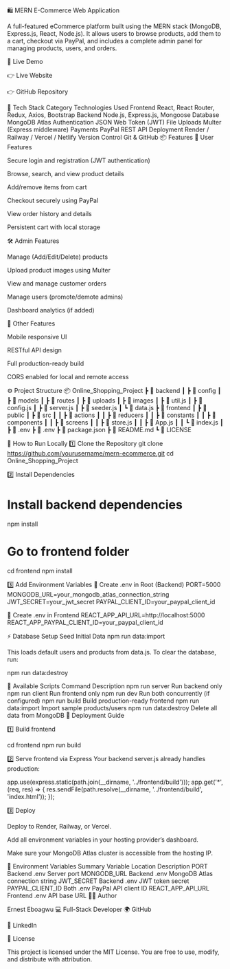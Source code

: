 🛍️ MERN E-Commerce Web Application

A full-featured eCommerce platform built using the MERN stack (MongoDB, Express.js, React, Node.js).
It allows users to browse products, add them to a cart, checkout via PayPal, and includes a complete admin panel for managing products, users, and orders.

🚀 Live Demo

👉 Live Website

👉 GitHub Repository

🧩 Tech Stack
Category	Technologies Used
Frontend	React, React Router, Redux, Axios, Bootstrap
Backend	Node.js, Express.js, Mongoose
Database	MongoDB Atlas
Authentication	JSON Web Token (JWT)
File Uploads	Multer (Express middleware)
Payments	PayPal REST API
Deployment	Render / Railway / Vercel / Netlify
Version Control	Git & GitHub
📦 Features
👥 User Features

Secure login and registration (JWT authentication)

Browse, search, and view product details

Add/remove items from cart

Checkout securely using PayPal

View order history and details

Persistent cart with local storage

🛠️ Admin Features

Manage (Add/Edit/Delete) products

Upload product images using Multer

View and manage customer orders

Manage users (promote/demote admins)

Dashboard analytics (if added)

💾 Other Features

Mobile responsive UI

RESTful API design

Full production-ready build

CORS enabled for local and remote access

⚙️ Project Structure
📦 Online_Shopping_Project
 ┣ 📂 backend
 ┃ ┣ 📂 config
 ┃ ┣ 📂 models
 ┃ ┣ 📂 routes
 ┃ ┣ 📂 uploads
 ┃ ┣ 📂 images
 ┃ ┣ 📜 util.js
 ┃ ┣ 📜 config.js
 ┃ ┣ 📜 server.js
 ┃ ┣ 📜 seeder.js
 ┃ ┗ 📜 data.js
 ┣ 📂 frontend
 ┃ ┣ 📂 public
 ┃ ┣ 📂 src
 ┃ ┃ ┣ 📂 actions
 ┃ ┃ ┣ 📂 reducers
 ┃ ┃ ┣ 📂 constants
 ┃ ┃ ┣ 📂 components
 ┃ ┃ ┣ 📂 screens
 ┃ ┃ ┣ 📜 store.js
 ┃ ┃ ┣ 📜 App.js
 ┃ ┃ ┗ 📜 index.js
 ┃ ┣ 📜 .env
 ┣ 📜 .env
 ┣ 📜 package.json
 ┣ 📜 README.md
 ┗ 📜 LICENSE

🧠 How to Run Locally
1️⃣ Clone the Repository
git clone https://github.com/yourusername/mern-ecommerce.git
cd Online_Shopping_Project

2️⃣ Install Dependencies
# Install backend dependencies
npm install

# Go to frontend folder
cd frontend
npm install

3️⃣ Add Environment Variables
📁 Create .env in Root (Backend)
PORT=5000
MONGODB_URL=your_mongodb_atlas_connection_string
JWT_SECRET=your_jwt_secret
PAYPAL_CLIENT_ID=your_paypal_client_id

📁 Create .env in Frontend
REACT_APP_API_URL=http://localhost:5000
REACT_APP_PAYPAL_CLIENT_ID=your_paypal_client_id

⚡ Database Setup
Seed Initial Data
npm run data:import


This loads default users and products from data.js.
To clear the database, run:

npm run data:destroy

🧩 Available Scripts
Command	Description
npm run server	Run backend only
npm run client	Run frontend only
npm run dev	Run both concurrently (if configured)
npm run build	Build production-ready frontend
npm run data:import	Import sample products/users
npm run data:destroy	Delete all data from MongoDB
🚀 Deployment Guide

1️⃣ Build frontend

cd frontend
npm run build


2️⃣ Serve frontend via Express
Your backend server.js already handles production:

app.use(express.static(path.join(__dirname, '../frontend/build')));
app.get('*', (req, res) => {
  res.sendFile(path.resolve(__dirname, '../frontend/build', 'index.html'));
});


3️⃣ Deploy

Deploy to Render, Railway, or Vercel.

Add all environment variables in your hosting provider’s dashboard.

Make sure your MongoDB Atlas cluster is accessible from the hosting IP.

🔐 Environment Variables Summary
Variable	Location	Description
PORT	Backend .env	Server port
MONGODB_URL	Backend .env	MongoDB Atlas connection string
JWT_SECRET	Backend .env	JWT token secret
PAYPAL_CLIENT_ID	Both .env	PayPal API client ID
REACT_APP_API_URL	Frontend .env	API base URL
🧑‍💻 Author

Ernest Eboagwu
💻 Full-Stack Developer
🌍 GitHub

💼 LinkedIn

📝 License

This project is licensed under the MIT License.
You are free to use, modify, and distribute with attribution.